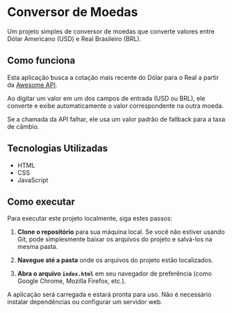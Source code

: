 # Conversor de Moedas

Um projeto simples de conversor de moedas que converte valores entre Dólar Americano (USD) e Real Brasileiro (BRL).

## Como funciona

Esta aplicação busca a cotação mais recente do Dólar para o Real a partir da [Awesome API](https://economia.awesomeapi.com.br/).

Ao digitar um valor em um dos campos de entrada (USD ou BRL), ele converte e exibe automaticamente o valor correspondente na outra moeda.

Se a chamada da API falhar, ele usa um valor padrão de fallback para a taxa de câmbio.

## Tecnologias Utilizadas

*   HTML
*   CSS
*   JavaScript

## Como executar

Para executar este projeto localmente, siga estes passos:

1.  **Clone o repositório** para sua máquina local. Se você não estiver usando Git, pode simplesmente baixar os arquivos do projeto e salvá-los na mesma pasta.

2.  **Navegue até a pasta** onde os arquivos do projeto estão localizados.

3.  **Abra o arquivo `index.html`** em seu navegador de preferência (como Google Chrome, Mozilla Firefox, etc.).

A aplicação será carregada e estará pronta para uso. Não é necessário instalar dependências ou configurar um servidor web.
